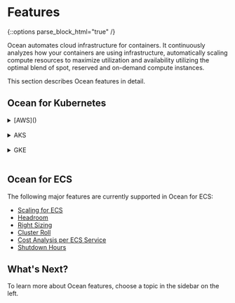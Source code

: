 # Features
{::options parse_block_html="true" /}

Ocean automates cloud infrastructure for containers. It continuously analyzes how your containers are using infrastructure, automatically scaling compute resources to maximize utilization and availability utilizing the optimal blend of spot, reserved and on-demand compute instances.

This section describes Ocean features in detail.

## Ocean for Kubernetes

<details>
  <summary markdown="span">[AWS]()</summary>

Unless specifically stated otherwise, all of the features described in this section are supported in Ocean for AWS.

</details><br>

<details>
  <summary markdown="span">AKS</summary>

  We are in the process of adding several Ocean features for use with AKS. The following major features are currently supported:

  - [Scaling for Kubernetes](ocean/features/scaling-kubernetes)
  - [Headroom](ocean/features/headroom)
  - [Right Sizing](ocean/features/right-sizing)
  - [Labels and Taints](ocean/features/labels-and-taints)
  - [Virtual Node Groups](ocean/features/launch-specifications)

  ### AKS Notes:

  - Ocean initiates actions in the Azure account. These actions are bound by the [Azure subscription limits and quotas](https://docs.microsoft.com/en-us/azure/azure-resource-manager/management/azure-subscription-service-limits) provided in the account.
  - Ocean for AKS currently supports import of Linux-based node pools only.

</details><br>

<details>
  <summary markdown="span">GKE</summary>

  The following major features are currently supported in Ocean for GKE:

  - [Scaling for Kubernetes](ocean/features/scaling-kubernetes)
  - [Headroom](ocean/features/headroom)
  - [Right Sizing](ocean/features/right-sizing)
  - [Labels and Taints](ocean/features/labels-and-taints)
  - [Virtual Node Groups](ocean/features/launch-specifications)
  - [Cluster Roll](ocean/features/roll)
  - [Shutdown Hours](ocean/features/running-hours)

</details><br>

## Ocean for ECS

The following major features are currently supported in Ocean for ECS:

- [Scaling for ECS](ocean/features/scaling-ecs)
- [Headroom](ocean/features/headroom)
- [Right Sizing](ocean/features/right-sizing)
- [Cluster Roll](ocean/features/roll)
- [Cost Analysis per ECS Service](ocean/features/cost-analysis)
- [Shutdown Hours](ocean/features/running-hours)

## What's Next?

To learn more about Ocean features, choose a topic in the sidebar on the left.
